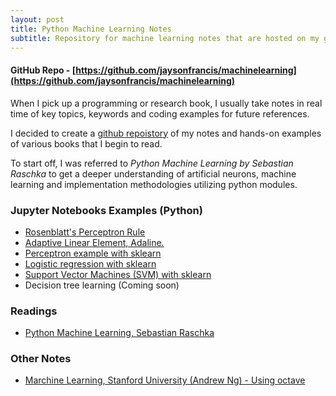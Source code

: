 ```yaml
---
layout: post
title: Python Machine Learning Notes
subtitle: Repository for machine learning notes that are hosted on my github. 
---
```


#### GitHub Repo -  [https://github.com/jaysonfrancis/machinelearning](https://github.com/jaysonfrancis/machinelearning)

When I pick up a programming or research book, I usually take notes in real time of key topics, keywords and coding examples for future references. 

I decided to create a [github repoistory](https://github.com/jaysonfrancis/machinelearning) of my notes and hands-on examples of various books that I begin to read.   

To start off, I was referred to _Python Machine Learning by Sebastian Raschka_ to get a deeper understanding of artificial neurons, machine learning and implementation methodologies utilizing python modules. 

### Jupyter Notebooks Examples (Python)
- [Rosenblatt's Perceptron Rule](https://github.com/jaysonfrancis/machinelearning/blob/master/src/perceptron.ipynb)  
- [Adaptive Linear Element, Adaline.](https://github.com/jaysonfrancis/machinelearning/blob/master/src/adaline.ipynb)  
- [Perceptron example with sklearn ](https://github.com/jaysonfrancis/machinelearning/blob/master/src/perceptron-sklearn.ipynb)
- [Logistic regression with sklearn ](https://github.com/jaysonfrancis/machinelearning/blob/master/src/logisticregression-sklearn.ipynb)
- [Support Vector Machines (SVM) with sklearn](https://github.com/jaysonfrancis/machinelearning/blob/master/src/supportvectormachines.ipynb)  
- Decision tree learning (Coming soon)

### Readings
- [Python Machine Learning, Sebastian Raschka](https://www.amazon.com/Python-Machine-Learning-Sebastian-Raschka-ebook/dp/B00YSILNL0#navbar)


### Other Notes
- [Marchine Learning, Stanford University (Andrew Ng) - Using octave](https://github.com/jaysonfrancis/coursera/tree/master/machinelearning-stanford)